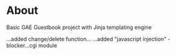 # About

Basic GAE Guestbook project with Jinja templating engine

...added change/delete function...
...added "javascript injection" - blocker...cgi module
